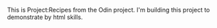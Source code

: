 This is Project:Recipes from the Odin project.
I'm building this project to demonstrate by html skills.